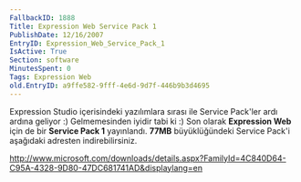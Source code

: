 ```yaml
---
FallbackID: 1888
Title: Expression Web Service Pack 1
PublishDate: 12/16/2007
EntryID: Expression_Web_Service_Pack_1
IsActive: True
Section: software
MinutesSpent: 0
Tags: Expression Web
old.EntryID: a9ffe582-9fff-4e6d-9d7f-446b9b3d4695
---
```

Expression Studio içerisindeki yazılımlara sırası ile Service Pack'ler
ardı ardına geliyor :) Gelmemesinden iyidir tabi ki :) Son olarak
**Expression Web** için de bir **Service Pack 1** yayınlandı. **77MB**
büyüklüğündeki Service Pack'i aşağıdaki adresten indirebilirsiniz.

<http://www.microsoft.com/downloads/details.aspx?FamilyId=4C840D64-C95A-4328-9D80-47DC681741AD&displaylang=en>


